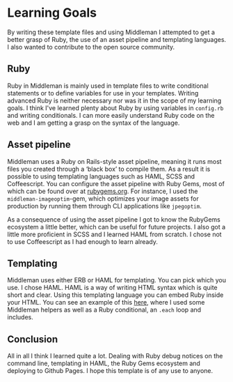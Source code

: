 # Learning Goals

By writing these template files and using Middleman I attempted to get a better grasp of Ruby, the use of an asset pipeline and templating languages. I also wanted to contribute to the open source community.

## Ruby

Ruby in Middleman is mainly used in template files to write conditional statements or to define variables for use in your templates. Writing advanced Ruby is neither necessary nor was it in the scope of my learning goals. I think I've learned plenty about Ruby by using variables in `config.rb` and writing conditionals. I can more easily understand Ruby code on the web and I am getting a grasp on the syntax of the language.

## Asset pipeline

Middleman uses a Ruby on Rails-style asset pipeline, meaning it runs most files you created through a ‘black box’ to compile them. As a result it is possible to using templating languages such as HAML, SCSS and Coffeescript. You can configure the asset pipeline with Ruby Gems, most of which can be found over at [rubygems.org](https://rubygems.org/). For instance, I used the `middleman-imageoptim`-gem, which optimizes your image assets for production by running them through CLI applications like `jpegoptim`.

As a consequence of using the asset pipeline I got to know the RubyGems ecosystem a little better, which can be useful for future projects. I also got a little more proficient in SCSS and I learned HAML from scratch. I chose not to use Coffeescript as I had enough to learn already.

## Templating

Middleman uses either ERB or HAML for templating. You can pick which you use. I chose HAML. HAML is a way of writing HTML syntax which is quite short and clear. Using this templating language you can embed Ruby inside your HTML. You can see an example of this [here](https://github.com/nickrttn/portfolio-template/blob/master/source/layouts/application.haml), where I used some Middleman helpers as well as a Ruby conditional, an `.each` loop and includes.

## Conclusion

All in all I think I learned quite a lot. Dealing with Ruby debug notices on the command line, templating in HAML, the Ruby Gems ecosystem and deploying to Github Pages. I hope this template is of any use to anyone.
